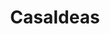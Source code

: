 ---
title: "CasaIdeas"
url: /antofagasta/casaideas-avenida-jose-manuel-balmaceda/
shop: Warenhaus
---
